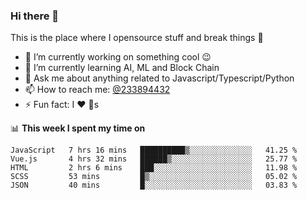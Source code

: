### Hi there 👋

<!--
**a233894432/a233894432** is a ✨ _special_ ✨ repository because its `README.md` (this file) appears on your GitHub profile.

Here are some ideas to get you started:

- 🔭 I’m currently working on ...
- 🌱 I’m currently learning ...
- 👯 I’m looking to collaborate on ...
- 🤔 I’m looking for help with ...
- 💬 Ask me about ...
- 📫 How to reach me: ...
- 😄 Pronouns: ...
- ⚡ Fun fact: ...
-->
 
 
This is the place where I opensource stuff and break things :rofl:

- 🔭 I’m currently working on something cool :wink:
- 🌱 I’m currently learning AI, ML and Block Chain
- 💬 Ask me about anything related to Javascript/Typescript/Python
- 📫 How to reach me: [@233894432](https://twitter.com/233894432)
- ⚡ Fun fact: I :heart: :dog:s

📊 **This week I spent my time on**
<!--START_SECTION:waka-->
```text
JavaScript   7 hrs 16 mins   ██████████▒░░░░░░░░░░░░░░   41.25 % 
Vue.js       4 hrs 32 mins   ██████▒░░░░░░░░░░░░░░░░░░   25.77 % 
HTML         2 hrs 6 mins    ███░░░░░░░░░░░░░░░░░░░░░░   11.98 % 
SCSS         53 mins         █▒░░░░░░░░░░░░░░░░░░░░░░░   05.02 % 
JSON         40 mins         █░░░░░░░░░░░░░░░░░░░░░░░░   03.83 % 
```
<!--END_SECTION:waka-->
